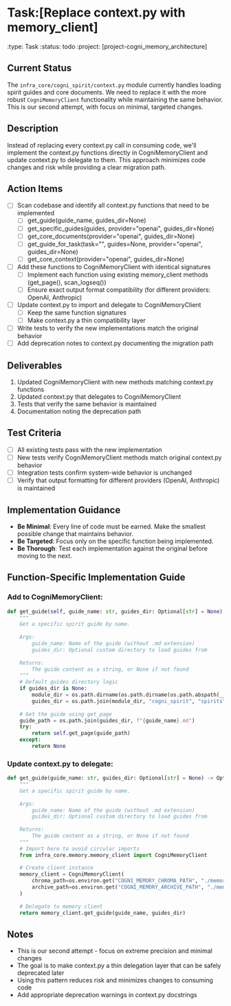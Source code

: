 # Task:[Replace context.py with memory_client]
:type: Task
:status: todo
:project: [project-cogni_memory_architecture]

## Current Status
The `infra_core/cogni_spirit/context.py` module currently handles loading spirit guides and core documents. We need to replace it with the more robust `CogniMemoryClient` functionality while maintaining the same behavior. This is our second attempt, with focus on minimal, targeted changes.

## Description
Instead of replacing every context.py call in consuming code, we'll implement the context.py functions directly in CogniMemoryClient and update context.py to delegate to them. This approach minimizes code changes and risk while providing a clear migration path.

## Action Items
- [ ] Scan codebase and identify all context.py functions that need to be implemented
  - [ ] get_guide(guide_name, guides_dir=None)
  - [ ] get_specific_guides(guides, provider="openai", guides_dir=None)
  - [ ] get_core_documents(provider="openai", guides_dir=None)
  - [ ] get_guide_for_task(task="", guides=None, provider="openai", guides_dir=None)
  - [ ] get_core_context(provider="openai", guides_dir=None)
- [ ] Add these functions to CogniMemoryClient with identical signatures
  - [ ] Implement each function using existing memory_client methods (get_page(), scan_logseq())
  - [ ] Ensure exact output format compatibility (for different providers: OpenAI, Anthropic)
- [ ] Update context.py to import and delegate to CogniMemoryClient
  - [ ] Keep the same function signatures
  - [ ] Make context.py a thin compatibility layer
- [ ] Write tests to verify the new implementations match the original behavior
- [ ] Add deprecation notes to context.py documenting the migration path

## Deliverables
1. Updated CogniMemoryClient with new methods matching context.py functions
2. Updated context.py that delegates to CogniMemoryClient 
3. Tests that verify the same behavior is maintained
4. Documentation noting the deprecation path

## Test Criteria
- [ ] All existing tests pass with the new implementation
- [ ] New tests verify CogniMemoryClient methods match original context.py behavior
- [ ] Integration tests confirm system-wide behavior is unchanged
- [ ] Verify that output formatting for different providers (OpenAI, Anthropic) is maintained

## Implementation Guidance
- **Be Minimal**: Every line of code must be earned. Make the smallest possible change that maintains behavior.
- **Be Targeted**: Focus only on the specific function being implemented.
- **Be Thorough**: Test each implementation against the original before moving to the next.

## Function-Specific Implementation Guide

### Add to CogniMemoryClient:
```python
def get_guide(self, guide_name: str, guides_dir: Optional[str] = None) -> Optional[str]:
    """
    Get a specific spirit guide by name.
    
    Args:
        guide_name: Name of the guide (without .md extension)
        guides_dir: Optional custom directory to load guides from
        
    Returns:
        The guide content as a string, or None if not found
    """
    # Default guides directory logic
    if guides_dir is None:
        module_dir = os.path.dirname(os.path.dirname(os.path.abspath(__file__)))
        guides_dir = os.path.join(module_dir, "cogni_spirit", "spirits")
    
    # Get the guide using get_page
    guide_path = os.path.join(guides_dir, f"{guide_name}.md")
    try:
        return self.get_page(guide_path)
    except:
        return None
```

### Update context.py to delegate:
```python
def get_guide(guide_name: str, guides_dir: Optional[str] = None) -> Optional[str]:
    """
    Get a specific spirit guide by name.
    
    Args:
        guide_name: Name of the guide (without .md extension)
        guides_dir: Optional custom directory to load guides from
        
    Returns:
        The guide content as a string, or None if not found
    """
    # Import here to avoid circular imports
    from infra_core.memory.memory_client import CogniMemoryClient
    
    # Create client instance
    memory_client = CogniMemoryClient(
        chroma_path=os.environ.get("COGNI_MEMORY_CHROMA_PATH", "./memory/chroma"),
        archive_path=os.environ.get("COGNI_MEMORY_ARCHIVE_PATH", "./memory/archive")
    )
    
    # Delegate to memory client
    return memory_client.get_guide(guide_name, guides_dir)
```

## Notes
- This is our second attempt - focus on extreme precision and minimal changes
- The goal is to make context.py a thin delegation layer that can be safely deprecated later
- Using this pattern reduces risk and minimizes changes to consuming code
- Add appropriate deprecation warnings in context.py docstrings 